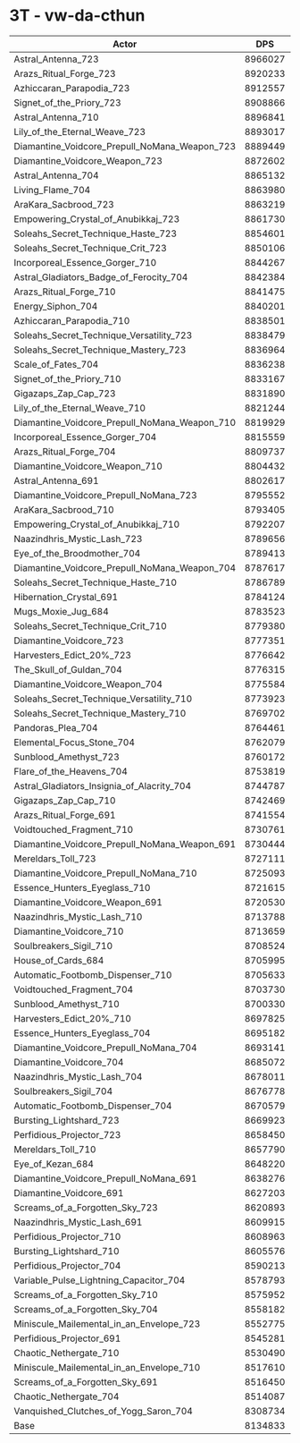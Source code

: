 # 3T - vw-da-cthun
| Actor | DPS | Increase |
|---|:---:|:---:|
|Astral_Antenna_723|8966027|10.22%|
|Arazs_Ritual_Forge_723|8920233|9.65%|
|Azhiccaran_Parapodia_723|8912557|9.56%|
|Signet_of_the_Priory_723|8908866|9.52%|
|Astral_Antenna_710|8896841|9.37%|
|Lily_of_the_Eternal_Weave_723|8893017|9.32%|
|Diamantine_Voidcore_Prepull_NoMana_Weapon_723|8889449|9.28%|
|Diamantine_Voidcore_Weapon_723|8872602|9.07%|
|Astral_Antenna_704|8865132|8.98%|
|Living_Flame_704|8863980|8.96%|
|AraKara_Sacbrood_723|8863219|8.95%|
|Empowering_Crystal_of_Anubikkaj_723|8861730|8.94%|
|Soleahs_Secret_Technique_Haste_723|8854601|8.85%|
|Soleahs_Secret_Technique_Crit_723|8850106|8.79%|
|Incorporeal_Essence_Gorger_710|8844267|8.72%|
|Astral_Gladiators_Badge_of_Ferocity_704|8842384|8.70%|
|Arazs_Ritual_Forge_710|8841475|8.69%|
|Energy_Siphon_704|8840201|8.67%|
|Azhiccaran_Parapodia_710|8838501|8.65%|
|Soleahs_Secret_Technique_Versatility_723|8838479|8.65%|
|Soleahs_Secret_Technique_Mastery_723|8836964|8.63%|
|Scale_of_Fates_704|8836238|8.62%|
|Signet_of_the_Priory_710|8833167|8.58%|
|Gigazaps_Zap_Cap_723|8831890|8.57%|
|Lily_of_the_Eternal_Weave_710|8821244|8.44%|
|Diamantine_Voidcore_Prepull_NoMana_Weapon_710|8819929|8.42%|
|Incorporeal_Essence_Gorger_704|8815559|8.37%|
|Arazs_Ritual_Forge_704|8809737|8.30%|
|Diamantine_Voidcore_Weapon_710|8804432|8.23%|
|Astral_Antenna_691|8802617|8.21%|
|Diamantine_Voidcore_Prepull_NoMana_723|8795552|8.12%|
|AraKara_Sacbrood_710|8793405|8.10%|
|Empowering_Crystal_of_Anubikkaj_710|8792207|8.08%|
|Naazindhris_Mystic_Lash_723|8789656|8.05%|
|Eye_of_the_Broodmother_704|8789413|8.05%|
|Diamantine_Voidcore_Prepull_NoMana_Weapon_704|8787617|8.02%|
|Soleahs_Secret_Technique_Haste_710|8786789|8.01%|
|Hibernation_Crystal_691|8784124|7.98%|
|Mugs_Moxie_Jug_684|8783523|7.97%|
|Soleahs_Secret_Technique_Crit_710|8779380|7.92%|
|Diamantine_Voidcore_723|8777351|7.90%|
|Harvesters_Edict_20%_723|8776642|7.89%|
|The_Skull_of_Guldan_704|8776315|7.89%|
|Diamantine_Voidcore_Weapon_704|8775584|7.88%|
|Soleahs_Secret_Technique_Versatility_710|8773923|7.86%|
|Soleahs_Secret_Technique_Mastery_710|8769702|7.80%|
|Pandoras_Plea_704|8764461|7.74%|
|Elemental_Focus_Stone_704|8762079|7.71%|
|Sunblood_Amethyst_723|8760172|7.69%|
|Flare_of_the_Heavens_704|8753819|7.61%|
|Astral_Gladiators_Insignia_of_Alacrity_704|8744787|7.50%|
|Gigazaps_Zap_Cap_710|8742469|7.47%|
|Arazs_Ritual_Forge_691|8741554|7.46%|
|Voidtouched_Fragment_710|8730761|7.33%|
|Diamantine_Voidcore_Prepull_NoMana_Weapon_691|8730444|7.32%|
|Mereldars_Toll_723|8727111|7.28%|
|Diamantine_Voidcore_Prepull_NoMana_710|8725093|7.26%|
|Essence_Hunters_Eyeglass_710|8721615|7.21%|
|Diamantine_Voidcore_Weapon_691|8720530|7.20%|
|Naazindhris_Mystic_Lash_710|8713788|7.12%|
|Diamantine_Voidcore_710|8713659|7.12%|
|Soulbreakers_Sigil_710|8708524|7.05%|
|House_of_Cards_684|8705995|7.02%|
|Automatic_Footbomb_Dispenser_710|8705633|7.02%|
|Voidtouched_Fragment_704|8703730|6.99%|
|Sunblood_Amethyst_710|8700330|6.95%|
|Harvesters_Edict_20%_710|8697825|6.92%|
|Essence_Hunters_Eyeglass_704|8695182|6.89%|
|Diamantine_Voidcore_Prepull_NoMana_704|8693141|6.86%|
|Diamantine_Voidcore_704|8685072|6.76%|
|Naazindhris_Mystic_Lash_704|8678011|6.68%|
|Soulbreakers_Sigil_704|8676778|6.66%|
|Automatic_Footbomb_Dispenser_704|8670579|6.59%|
|Bursting_Lightshard_723|8669923|6.58%|
|Perfidious_Projector_723|8658450|6.44%|
|Mereldars_Toll_710|8657790|6.43%|
|Eye_of_Kezan_684|8648220|6.31%|
|Diamantine_Voidcore_Prepull_NoMana_691|8638276|6.19%|
|Diamantine_Voidcore_691|8627203|6.05%|
|Screams_of_a_Forgotten_Sky_723|8620893|5.98%|
|Naazindhris_Mystic_Lash_691|8609915|5.84%|
|Perfidious_Projector_710|8608963|5.83%|
|Bursting_Lightshard_710|8605576|5.79%|
|Perfidious_Projector_704|8590213|5.60%|
|Variable_Pulse_Lightning_Capacitor_704|8578793|5.46%|
|Screams_of_a_Forgotten_Sky_710|8575952|5.42%|
|Screams_of_a_Forgotten_Sky_704|8558182|5.20%|
|Miniscule_Mailemental_in_an_Envelope_723|8552775|5.14%|
|Perfidious_Projector_691|8545281|5.05%|
|Chaotic_Nethergate_710|8530490|4.86%|
|Miniscule_Mailemental_in_an_Envelope_710|8517610|4.71%|
|Screams_of_a_Forgotten_Sky_691|8516450|4.69%|
|Chaotic_Nethergate_704|8514087|4.66%|
|Vanquished_Clutches_of_Yogg_Saron_704|8308734|2.14%|
|Base|8134833|0.00%|
